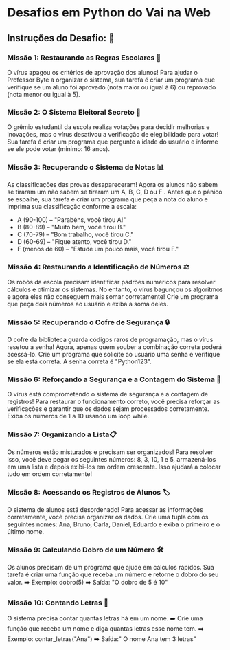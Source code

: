 # Desafios em Python do Vai na Web

## Instruções do Desafio: 🚨

### Missão 1: Restaurando as Regras Escolares 📝 
O vírus apagou os critérios de aprovação dos alunos! Para ajudar o Professor Byte a organizar o sistema, sua tarefa é criar um programa que verifique se um aluno foi aprovado (nota maior ou igual à 6) ou reprovado (nota menor ou igual à 5).

### Missão 2: O Sistema Eleitoral Secreto 📝 
O grêmio estudantil da escola realiza votações para decidir melhorias e inovações, mas o vírus desativou a verificação de elegibilidade para votar! Sua tarefa é criar um programa que pergunte a idade do usuário e informe se ele pode votar (mínimo: 16 anos).

### Missão 3: Recuperando o Sistema de Notas 📊
As classificações das provas desapareceram! Agora os alunos não sabem se tiraram um não sabem se tiraram um A, B, C, D ou F . Antes que o pânico se espalhe, sua tarefa é criar um programa que peça a nota do aluno e imprima sua classificação conforme a escala:

- A (90-100) – "Parabéns, você tirou A!"
- B (80-89) – "Muito bem, você tirou B."
- C (70-79) – "Bom trabalho, você tirou C."
- D (60-69) – "Fique atento, você tirou D."
- F (menos de 60) – "Estude um pouco mais, você tirou F."

### Missão 4: Restaurando a Identificação de Números ⚖️
Os robôs da escola precisam identificar padrões numéricos para resolver cálculos e otimizar os sistemas. No entanto, o vírus bagunçou os algoritmos e agora eles não conseguem mais somar corretamente!
Crie um programa que peça dois números ao usuário e exiba a soma deles.

### Missão 5: Recuperando o Cofre de Segurança 🔒
O cofre da biblioteca guarda códigos raros de programação, mas o vírus resetou a senha! Agora, apenas quem souber a combinação correta poderá acessá-lo.
Crie um programa que solicite ao usuário uma senha e verifique se ela está correta. A senha correta é "Python123".

### Missão 6: Reforçando a Segurança e a Contagem do Sistema 💾
O vírus está comprometendo o sistema de segurança e a contagem de registros! Para restaurar o funcionamento correto, você precisa reforçar as verificações e garantir que os dados sejam processados corretamente.
Exiba os números de 1 a 10 usando um loop while.  

### Missão 7: Organizando a Lista📋
Os números estão misturados e precisam ser organizados! 
Para resolver isso, você deve pegar os seguintes números: 8, 3, 10, 1 e 5, armazená-los em uma lista e depois exibi-los em ordem crescente. Isso ajudará a colocar tudo em ordem corretamente!  

### Missão 8: Acessando os Registros de Alunos 🏷️
O sistema de alunos está desordenado! Para acessar as informações corretamente, você precisa organizar os dados.
Crie uma tupla com os seguintes nomes: Ana, Bruno, Carla, Daniel, Eduardo e exiba o primeiro e o último nome.  

### Missão 9: Calculando Dobro de um Número 🛠️
Os alunos precisam de um programa que ajude em cálculos rápidos. 
Sua tarefa é criar uma função que receba um número e retorne o dobro do seu valor.
➡️ Exemplo: dobro(5)
➡️ Saída: "O dobro de 5 é 10"

### Missão 10: Contando Letras 🔄
O sistema precisa contar quantas letras há em um nome.
➡️ Crie uma função que receba um nome e diga quantas letras esse nome tem.
➡️ Exemplo: contar_letras("Ana")
➡️ Saída:" O nome Ana tem 3 letras"